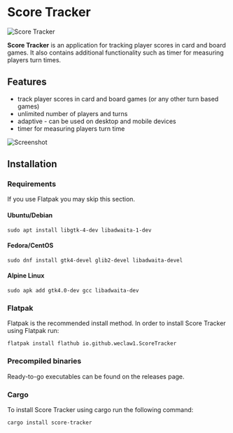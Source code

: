 # Score Tracker
![Score Tracker](https://raw.githubusercontent.com/weclaw1/score-tracker/main/src/resources/io.github.weclaw1.ScoreTracker.svg)

**Score Tracker** is an application for tracking player scores in card and board games. It also contains additional functionality such as timer for measuring players turn times.

## Features
- track player scores in card and board games (or any other turn based games)
- unlimited number of players and turns
- adaptive - can be used on desktop and mobile devices
- timer for measuring players turn time

![Screenshot](https://raw.githubusercontent.com/weclaw1/score-tracker/main/src/resources/screenshot.png)

## Installation

### Requirements
If you use Flatpak you may skip this section.

#### Ubuntu/Debian
```
sudo apt install libgtk-4-dev libadwaita-1-dev
```
#### Fedora/CentOS
```
sudo dnf install gtk4-devel glib2-devel libadwaita-devel
```

#### Alpine Linux
```
sudo apk add gtk4.0-dev gcc libadwaita-dev
```

### Flatpak
Flatpak is the recommended install method.
In order to install Score Tracker using Flatpak run:
```
flatpak install flathub io.github.weclaw1.ScoreTracker
```

### Precompiled binaries
Ready-to-go executables can be found on the releases page.

### Cargo
To install Score Tracker using cargo run the following command:
```
cargo install score-tracker
```